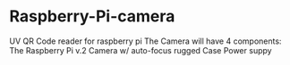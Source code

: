 # Raspberry-Pi-camera
UV QR Code reader for raspberry pi
The Camera will have 4 components: 
The Raspberry Pi v.2
Camera w/ auto-focus
rugged Case 
Power suppy

